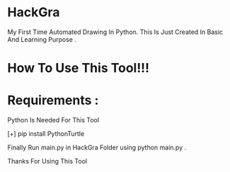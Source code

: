 # HackGra
My First Time Automated Drawing In Python. This Is Just Created In Basic And Learning Purpose . 



# How To Use This Tool!!!

# Requirements :

Python Is Needed For This Tool

[+] pip install PythonTurtle

Finally Run main.py in HackGra Folder using python main.py . 

Thanks For Using This Tool
